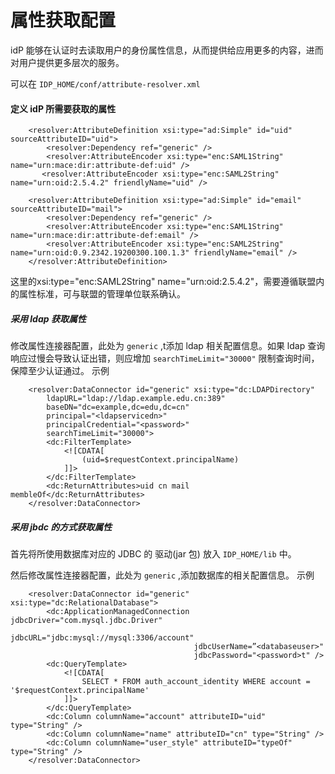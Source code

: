 # 属性获取配置

idP 能够在认证时去读取用户的身份属性信息，从而提供给应用更多的内容，进而对用户提供更多层次的服务。

可以在 ```IDP_HOME/conf/attribute-resolver.xml```

#### 定义 idP 所需要获取的属性

```
    <resolver:AttributeDefinition xsi:type="ad:Simple" id="uid" sourceAttributeID="uid">
        <resolver:Dependency ref="generic" />
        <resolver:AttributeEncoder xsi:type="enc:SAML1String" name="urn:mace:dir:attribute-def:uid" />
       <resolver:AttributeEncoder xsi:type="enc:SAML2String" name="urn:oid:2.5.4.2" friendlyName="uid" />

    <resolver:AttributeDefinition xsi:type="ad:Simple" id="email" sourceAttributeID="mail">
        <resolver:Dependency ref="generic" />
        <resolver:AttributeEncoder xsi:type="enc:SAML1String" name="urn:mace:dir:attribute-def:email" />
        <resolver:AttributeEncoder xsi:type="enc:SAML2String" name="urn:oid:0.9.2342.19200300.100.1.3" friendlyName="email" />
    </resolver:AttributeDefinition>
```

这里的xsi:type="enc:SAML2String" name="urn:oid:2.5.4.2"，需要遵循联盟内的属性标准，可与联盟的管理单位联系确认。

##### 采用 ldap 获取属性
修改属性连接器配置，此处为 ```generic``` ,t添加 ldap 相关配置信息。如果 ldap 查询响应过慢会导致认证出错，则应增加 ```searchTimeLimit="30000"``` 限制查询时间，保障至少认证通过。
示例
```
    <resolver:DataConnector id="generic" xsi:type="dc:LDAPDirectory"
        ldapURL="ldap://ldap.example.edu.cn:389" 
        baseDN="dc=example,dc=edu,dc=cn" 
        principal="<ldapservicedn>"
        principalCredential="<password>"
        searchTimeLimit="30000">
        <dc:FilterTemplate>
            <![CDATA[
                (uid=$requestContext.principalName)
            ]]>
        </dc:FilterTemplate>
        <dc:ReturnAttributes>uid cn mail membleOf</dc:ReturnAttributes>
    </resolver:DataConnector>

```

##### 采用 jbdc 的方式获取属性
首先将所使用数据库对应的 JDBC 的 驱动(jar 包) 放入 ```IDP_HOME/lib``` 中。

然后修改属性连接器配置，此处为 ```generic``` ,添加数据库的相关配置信息。
示例
```
    <resolver:DataConnector id="generic" xsi:type="dc:RelationalDatabase">
        <dc:ApplicationManagedConnection jdbcDriver="com.mysql.jdbc.Driver"
                                         jdbcURL="jdbc:mysql://mysql:3306/account"
                                         jdbcUserName=”<databaseuser>" 
                                         jdbcPassword="<password>t" />
        <dc:QueryTemplate>
            <![CDATA[
                SELECT * FROM auth_account_identity WHERE account = '$requestContext.principalName'
            ]]>
        </dc:QueryTemplate>
        <dc:Column columnName="account" attributeID="uid" type="String" />
        <dc:Column columnName="name" attributeID="cn" type="String" />
        <dc:Column columnName="user_style" attributeID="typeOf" type="String" />
    </resolver:DataConnector>

```
